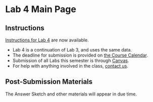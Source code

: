 # Lab 4 Main Page

## Instructions

[Instructions for Lab 4](https://github.com/THOMASELOVE/500-2021/blob/master/labs/lab4/lab4_instructions.md) are now available.

- Lab 4 is a continuation of Lab 3, and uses the same data.
- The deadline for submission is provided on [the Course Calendar](https://thomaselove.github.io/500/calendar.html).
- Submission of all Labs this semester is through [Canvas](https://canvas.case.edu/).
- For help with anything involved in the class, [contact us](https://thomaselove.github.io/500/contact.html).

## Post-Submission Materials

The Answer Sketch and other materials will appear in due time.
